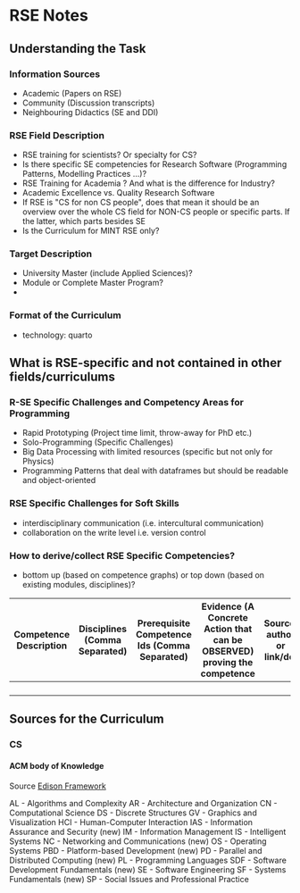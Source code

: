 # RSE Notes

## Understanding the Task

### Information Sources

- Academic (Papers on RSE)
- Community (Discussion transcripts)
- Neighbouring Didactics (SE and DDI)

### RSE Field Description

- RSE training for scientists? Or specialty for CS?
- Is there specific SE competencies for Research Software (Programming Patterns, Modelling Practices ...)?
- RSE Training for Academia ? And what is the difference for Industry?
- Academic Excellence vs. Quality Research Software
- If RSE is "CS for non CS people", does that mean it should be an overview over the whole CS field for NON-CS people or specific parts. If the latter, which parts besides SE
- Is the Curriculum for MINT RSE only?

### Target Description

- University Master (include Applied Sciences)?
- Module or Complete Master Program?
-

### Format of the Curriculum

- technology: quarto



## What is RSE-specific and not contained in other fields/curriculums

### R-SE Specific Challenges and Competency Areas for Programming

- Rapid Prototyping (Project time limit, throw-away for PhD etc.)
- Solo-Programming (Specific Challenges)
- Big Data Processing with limited resources (specific but not only for Physics)
- Programming Patterns that deal with dataframes but should be readable and object-oriented


### RSE Specific Challenges for Soft Skills

- interdisciplinary communication (i.e. intercultural communication)
- collaboration on the write level i.e. version control

### How to derive/collect RSE Specific Competencies?

- bottom up (based on competence graphs) or top down (based on existing modules, disciplines)?

| Competence Description | Disciplines (Comma Separated) | Prerequisite Competence Ids (Comma Separated) | Evidence (A Concrete Action that can be OBSERVED) proving the competence | Source: author or link/doi | Competence Id |
|------------------------|-------------------------------|-----------------------------------------------|--------------------------------------------------------------------------|----------------------------|---------------|
|                        |                               |                                               |                                                                          |                            |               |
|                        |                               |                                               |                                                                          |                            |               |
|                        |                               |                                               |                                                                          |                            |               |
|                        |                               |                                               |                                                                          |                            |               |

## Sources for the Curriculum

### CS

####  ACM body of Knowledge

Source [Edison Framework](https://edison-project.eu/sites/edison-project.eu/files/filefield_paths/edison_ds-bok-release2-v04.pdf)

AL - Algorithms and Complexity
AR - Architecture and Organization
CN - Computational Science
DS - Discrete Structures
GV - Graphics and Visualization
HCI - Human-Computer Interaction
IAS - Information Assurance and Security (new)
IM - Information Management
IS - Intelligent Systems
NC - Networking and Communications (new)
OS - Operating Systems
PBD - Platform-based Development (new)
PD - Parallel and Distributed Computing (new)
PL - Programming Languages
SDF - Software Development Fundamentals (new)
SE - Software Engineering
SF - Systems Fundamentals (new)
SP - Social Issues and Professional Practice
